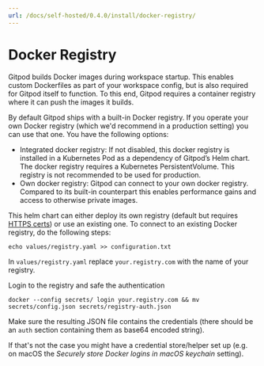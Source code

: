 ```yaml
---
url: /docs/self-hosted/0.4.0/install/docker-registry/
---
```


# Docker Registry

Gitpod builds Docker images during workspace startup. This enables custom Dockerfiles as part of your workspace config, but is also required for Gitpod itself to function.
To this end, Gitpod requires a container registry where it can push the images it builds.

By default Gitpod ships with a built-in Docker registry. If you operate your own Docker registry (which we'd recommend in a production setting) you can use that one. You have the following options:

- Integrated docker registry: If not disabled, this docker registry is installed in a Kubernetes Pod as a dependency of Gitpod’s Helm chart.
  The docker registry requires a Kubernetes PersistentVolume. This registry is not recommended to be used for production.
- Own docker registry: Gitpod can connect to your own docker registry. Compared to its built-in counterpart this enables performance gains and access to otherwise private images.

This helm chart can either deploy its own registry (default but requires [HTTPS certs](../https-certs/)) or use an existing one.
To connect to an existing Docker registry, do the following steps:

```
echo values/registry.yaml >> configuration.txt
```

In `values/registry.yaml` replace `your.registry.com` with the name of your registry.

Login to the registry and safe the authentication

```
docker --config secrets/ login your.registry.com && mv secrets/config.json secrets/registry-auth.json
```

Make sure the resulting JSON file contains the credentials (there should be an `auth` section containing them as base64 encoded string).

If that's not the case you might have a credential store/helper set up (e.g. on macOS the _Securely store Docker logins in macOS keychain_ setting).
